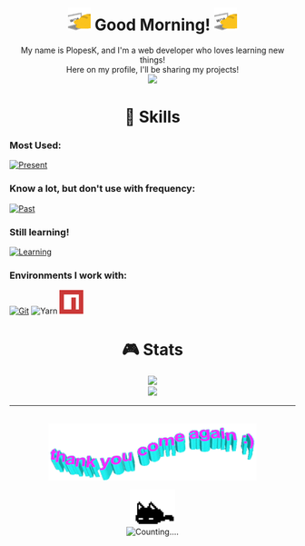 <div align="center">
  <h1><img src="img/meow_code.gif" height="40"> Good Morning! <img src="img/meow_code.gif" height="40"></h1>
  My name is PlopesK, and I'm a web developer who loves learning new things!<br>
  Here on my profile, I'll be sharing my projects! <br>
  <img src="https://media3.giphy.com/media/sn4vGDGn8Js905dRtL/giphy.gif?cid=ecf05e47gortlqzbairygnqax9ejuh31qp0di02wv11vicod&ep=v1_stickers_search&rid=giphy.gif&ct=s"  height="100"><br>

<h1> 🚀 Skills </h1>
</div>

### Most Used:
[![Present](https://skillicons.dev/icons?i=js,ts,angular,nodejs,html,css,mysql&theme=dark)](https://skillicons.dev)

### Know a lot, but don't use with frequency:
[![Past](https://skillicons.dev/icons?i=java,php,c,cpp,figma,unreal&theme=dark)](https://skillicons.dev)

### Still learning!
[![Learning](https://skillicons.dev/icons?i=react,redux,babel,nextjs,unity,cs,sass,figma&theme=dark)](https://skillicons.dev)

### Environments I work with:
<div display="flex">
  
  [![Git](https://skillicons.dev/icons?i=github&theme=dark)](https://skillicons.dev)
  <img alt="Yarn" title="Yarn" src="https://user-images.githubusercontent.com/25181517/183049794-a3dfaddd-22ee-4ffe-b0b4-549ccd4879f9.png" height="42">
  <img alt="NPM" title="NPM" src="https://raw.githubusercontent.com/github/explore/80688e429a7d4ef2fca1e82350fe8e3517d3494d/topics/npm/npm.png" height="42">
</div>

<div align="center">
  <h1> 🎮 Stats </h1>
  
  <img src="https://github-readme-stats.vercel.app/api?username=plopesk&show_icons=true&theme=tokyonight" height="200px"> <br>
  <img src="https://github-readme-stats.vercel.app/api/top-langs/?username=plopesk&layout=compact&theme=tokyonight" height="200px"><br>
  <hr> <br>
  <img src="img\thanks.gif" height="100" alt="Thank you for reading! :)"><br>

<img src="img\mewo.gif" height="60" alt="Mewo Zzzzzzz..." margin-top="10"><br>
<img src="https://profile-counter.glitch.me/plopesk/count.svg" alt="Counting...." align="center"><br>

</div>
